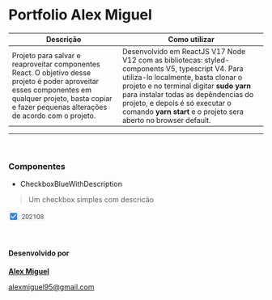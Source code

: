 # Portfolio Alex Miguel

|   Descrição	|   Como utilizar 	|
|---	|---	|
| Projeto para salvar e reaproveitar componentes React. O objetivo desse projeto é poder aproveitar esses componentes em qualquer projeto, basta copiar e fazer pequenas alterações de acordo com o projeto. |  Desenvolvido em ReactJS V17 Node V12 com as bibliotecas: styled-components V5, typescript V4. Para utiliza-lo localmente, basta clonar o projeto e no terminal digitar **sudo yarn** para instalar todas as depêndencias do projeto, e depois é só executar o comando **yarn start** e o projeto sera aberto no browser default.	|

---
&nbsp; 
###  Componentes
* CheckboxBlueWithDescription
> Um checkbox simples com descricão

![](checkbox-blue-with-description.png)

&nbsp;  
#### Desenvolvido por
**[Alex Miguel](https://www.linkedin.com/in/alexmiguel95/)**

alexmiguel95@gmail.com

